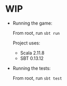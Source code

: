 # WIP

* Running the game:
  
  From root, run `sbt run`

  Project uses:
  
  * Scala 2.11.8
  * SBT 0.13.12

* Running the tests:
  
  From root, run `sbt test`
